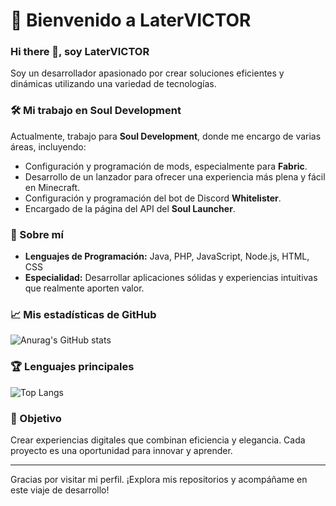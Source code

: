 # 🌌 Bienvenido a LaterVICTOR

### Hi there 👋, soy **LaterVICTOR**

Soy un desarrollador apasionado por crear soluciones eficientes y dinámicas utilizando una variedad de tecnologías.

### 🛠️ Mi trabajo en Soul Development
Actualmente, trabajo para **Soul Development**, donde me encargo de varias áreas, incluyendo:
- Configuración y programación de mods, especialmente para **Fabric**.
- Desarrollo de un lanzador para ofrecer una experiencia más plena y fácil en Minecraft.
- Configuración y programación del bot de Discord **Whitelister**.
- Encargado de la página del API del **Soul Launcher**.

### 🚀 Sobre mí
- **Lenguajes de Programación:** Java, PHP, JavaScript, Node.js, HTML, CSS
- **Especialidad:** Desarrollar aplicaciones sólidas y experiencias intuitivas que realmente aporten valor.

### 📈 Mis estadísticas de GitHub

![Anurag's GitHub stats](https://github-readme-stats.vercel.app/api?username=LaterVICTOR&show_icons=true&theme=tokyonight)

### 🏆 Lenguajes principales

![Top Langs](https://github-readme-stats.vercel.app/api/top-langs/?username=LaterVICTOR&hide_progress=donut)

### 🎯 Objetivo
Crear experiencias digitales que combinan eficiencia y elegancia. Cada proyecto es una oportunidad para innovar y aprender.

---

Gracias por visitar mi perfil. ¡Explora mis repositorios y acompáñame en este viaje de desarrollo!
